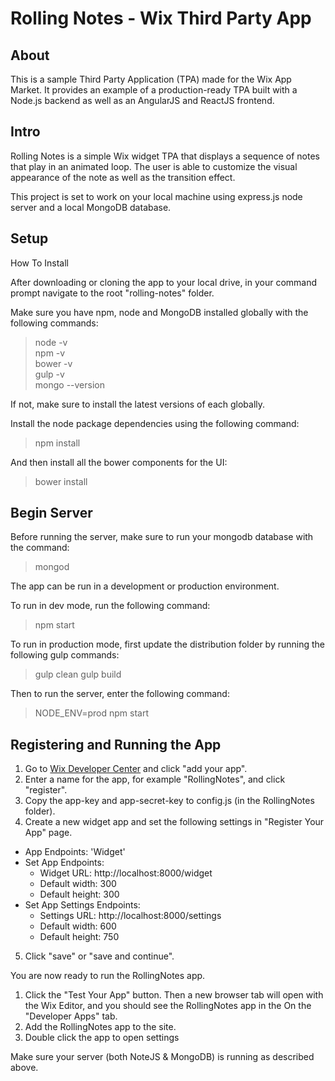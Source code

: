 Rolling Notes - Wix Third Party App
=====

About
-----
This is a sample Third Party Application (TPA) made for the Wix App Market. It provides an example of a production-ready TPA built with a Node.js backend as well as an AngularJS and ReactJS frontend. 

Intro
-----
Rolling Notes is a simple Wix widget TPA that displays a sequence of notes that play in an animated loop. The user is able to customize the visual appearance of the note as well as the transition effect. 

This project is set to work on your local machine using express.js node server and a local MongoDB database.

Setup
----- 
How To Install


After downloading or cloning the app to your local drive, in your command prompt navigate to the root "rolling-notes" folder. 

 Make sure you have npm, node and MongoDB installed globally with the following commands:
> node -v  
> npm -v  
> bower -v  
> gulp -v  
> mongo --version  

If not, make sure to install the latest versions of each globally. 

Install the node package dependencies using the following command:

> npm install

And then install all the bower components for the UI:

> bower install

Begin Server
----- 
Before running the server, make sure to run your mongodb database with the command:
> mongod  

The app can be run in a development or production environment. 

To run in dev mode, run the following command: 

> npm start

To run in production mode, first update the distribution folder by running the following gulp commands:

> gulp clean
> gulp build

Then to run the server, enter the following command:

> NODE_ENV=prod npm start

Registering and Running the App
----- 
1. Go to [Wix Developer Center](http://dev.wix.com/) and click "add your app".
2. Enter a name for the app, for example "RollingNotes", and click "register".
3. Copy the app-key and app-secret-key to config.js (in the RollingNotes folder). 
4. Create a new widget app and set the following settings in "Register Your App" page.
 - App Endpoints: 'Widget'
 - Set App Endpoints:
	 - Widget URL: http://localhost:8000/widget
	 - Default width: 300
	 - Default height: 300
 - Set App Settings Endpoints:
	 - Settings URL: http://localhost:8000/settings
	 - Default width: 600
	 - Default height: 750

5. Click "save" or "save and continue". 

You are now ready to run the RollingNotes app. 

1. Click the "Test Your App" button. Then a new browser tab will open with the Wix Editor, and you should see the RollingNotes app in the On the "Developer Apps" tab.
2.  Add the RollingNotes app to the site.
3.  Double click the app to open settings

Make sure your server (both NoteJS & MongoDB) is running as described above.
